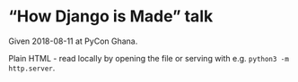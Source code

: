 # “How Django is Made” talk

Given 2018-08-11 at PyCon Ghana.

Plain HTML - read locally by opening the file or serving with e.g.
`python3 -m http.server`.
